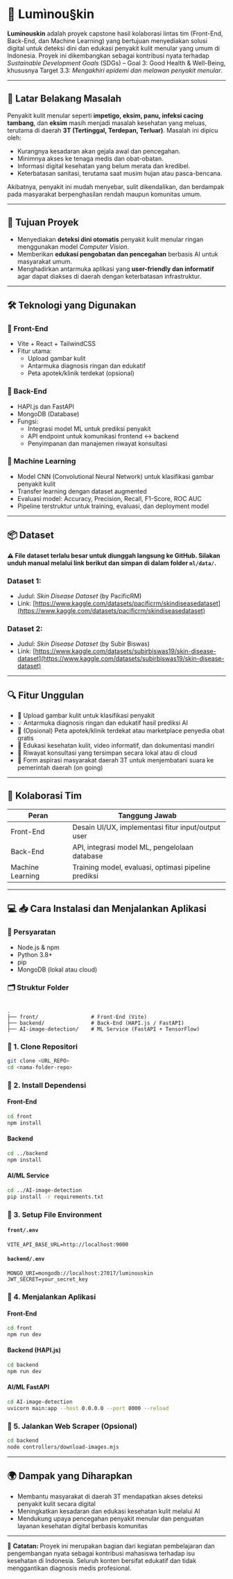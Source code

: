 # 🌟 Lumìnou§kin

**Luminouskin** adalah proyek capstone hasil kolaborasi lintas tim (Front-End, Back-End, dan Machine Learning) yang bertujuan menyediakan solusi digital untuk deteksi dini dan edukasi penyakit kulit menular yang umum di Indonesia. Proyek ini dikembangkan sebagai kontribusi nyata terhadap *Sustainable Development Goals* (SDGs) – Goal 3: Good Health & Well-Being, khususnya Target 3.3: *Mengakhiri epidemi dan melawan penyakit menular*.

---

## 📌 Latar Belakang Masalah

Penyakit kulit menular seperti **impetigo, eksim, panu, infeksi cacing tambang**, dan **eksim** masih menjadi masalah kesehatan yang meluas, terutama di daerah **3T (Tertinggal, Terdepan, Terluar)**. Masalah ini dipicu oleh:

- Kurangnya kesadaran akan gejala awal dan pencegahan.
- Minimnya akses ke tenaga medis dan obat-obatan.
- Informasi digital kesehatan yang belum merata dan kredibel.
- Keterbatasan sanitasi, terutama saat musim hujan atau pasca-bencana.

Akibatnya, penyakit ini mudah menyebar, sulit dikendalikan, dan berdampak pada masyarakat berpenghasilan rendah maupun komunitas umum.

---

## 🎯 Tujuan Proyek

- Menyediakan **deteksi dini otomatis** penyakit kulit menular ringan menggunakan model *Computer Vision*.
- Memberikan **edukasi pengobatan dan pencegahan** berbasis AI untuk masyarakat umum.
- Menghadirkan antarmuka aplikasi yang **user-friendly dan informatif** agar dapat diakses di daerah dengan keterbatasan infrastruktur.

---

## 🛠️ Teknologi yang Digunakan

### 🔹 Front-End
- Vite + React + TailwindCSS
- Fitur utama:
  - Upload gambar kulit
  - Antarmuka diagnosis ringan dan edukatif
  - Peta apotek/klinik terdekat (opsional)

### 🔹 Back-End
- HAPI.js dan FastAPI
- MongoDB (Database)
- Fungsi:
  - Integrasi model ML untuk prediksi penyakit
  - API endpoint untuk komunikasi frontend ↔ backend
  - Penyimpanan dan manajemen riwayat konsultasi

### 🔹 Machine Learning
- Model CNN (Convolutional Neural Network) untuk klasifikasi gambar penyakit kulit
- Transfer learning dengan dataset augmented
- Evaluasi model: Accuracy, Precision, Recall, F1-Score, ROC AUC
- Pipeline terstruktur untuk training, evaluasi, dan deployment model

---

## 📦 Dataset

**⚠️ File dataset terlalu besar untuk diunggah langsung ke GitHub. Silakan unduh manual melalui link berikut dan simpan di dalam folder `ml/data/`.**

### Dataset 1:
- Judul: *Skin Disease Dataset* (by PacificRM)  
- Link: [https://www.kaggle.com/datasets/pacificrm/skindiseasedataset](https://www.kaggle.com/datasets/pacificrm/skindiseasedataset)

### Dataset 2:
- Judul: *Skin Disease Dataset* (by Subir Biswas)  
- Link: [https://www.kaggle.com/datasets/subirbiswas19/skin-disease-dataset](https://www.kaggle.com/datasets/subirbiswas19/skin-disease-dataset)

---

## 🔍 Fitur Unggulan

- 🎨 Upload gambar kulit untuk klasifikasi penyakit
- 💡 Antarmuka diagnosis ringan dan edukatif hasil prediksi AI
- 📍 (Opsional) Peta apotek/klinik terdekat atau marketplace penyedia obat gratis
- 📖 Edukasi kesehatan kulit, video informatif, dan dokumentasi mandiri
- 📃 Riwayat konsultasi yang tersimpan secara lokal atau di cloud
- 📣 Form aspirasi masyarakat daerah 3T untuk menjembatani suara ke pemerintah daerah (on going)

---

## 🤝 Kolaborasi Tim

| Peran          | Tanggung Jawab                                         |
|----------------|--------------------------------------------------------|
| Front-End      | Desain UI/UX, implementasi fitur input/output user    |
| Back-End       | API, integrasi model ML, pengelolaan database         |
| Machine Learning | Training model, evaluasi, optimasi pipeline prediksi |

---

## 💻 📥 Cara Instalasi dan Menjalankan Aplikasi

### 🔧 Persyaratan
- Node.js & npm
- Python 3.8+
- pip
- MongoDB (lokal atau cloud)

### 🗂 Struktur Folder

```

.
├── front/                 # Front-End (Vite)
├── backend/               # Back-End (HAPI.js / FastAPI)
├── AI-image-detection/    # ML Service (FastAPI + TensorFlow)

````

### 🔹 1. Clone Repositori

```bash
git clone <URL_REPO>
cd <nama-folder-repo>
````

### 🔹 2. Install Dependensi

#### Front-End

```bash
cd front
npm install
```

#### Backend

```bash
cd ../backend
npm install
```

#### AI/ML Service

```bash
cd ../AI-image-detection
pip install -r requirements.txt
```

### 🔹 3. Setup File Environment

#### `front/.env`

```env
VITE_API_BASE_URL=http://localhost:9000
```

#### `backend/.env`

```env
MONGO_URI=mongodb://localhost:27017/luminouskin
JWT_SECRET=your_secret_key
```

### 🔹 4. Menjalankan Aplikasi

#### Front-End

```bash
cd front
npm run dev
```

#### Backend (HAPI.js)

```bash
cd backend
npm run dev
```

#### AI/ML FastAPI

```bash
cd AI-image-detection
uvicorn main:app --host 0.0.0.0 --port 8000 --reload
```

### 🔹 5. Jalankan Web Scraper (Opsional)

```bash
cd backend
node controllers/download-images.mjs
```

---

## 🌍 Dampak yang Diharapkan

- Membantu masyarakat di daerah 3T mendapatkan akses deteksi penyakit kulit secara digital
- Meningkatkan kesadaran dan edukasi kesehatan kulit melalui AI
- Mendukung upaya pencegahan penyakit menular dan penguatan layanan kesehatan digital berbasis komunitas

---

📌 **Catatan:** Proyek ini merupakan bagian dari kegiatan pembelajaran dan pengembangan nyata sebagai kontribusi mahasiswa terhadap isu kesehatan di Indonesia. Seluruh konten bersifat edukatif dan tidak menggantikan diagnosis medis profesional.

